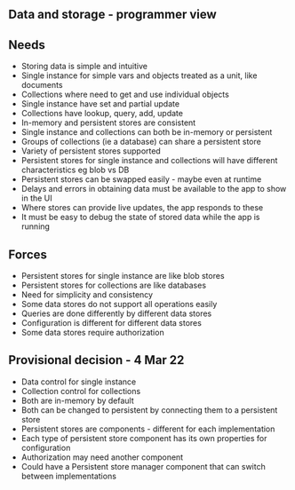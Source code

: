 Data and storage - programmer view
----------------------------------

Needs
-----

- Storing data is simple and intuitive
- Single instance for simple vars and objects treated as a unit, like documents
- Collections where need to get and use individual objects
- Single instance have set and partial update
- Collections have lookup, query, add, update
- In-memory and persistent stores are consistent
- Single instance and collections can both be in-memory or persistent
- Groups of collections (ie a database) can share a persistent store
- Variety of persistent stores supported
- Persistent stores for single instance and collections will have different characteristics eg blob vs DB
- Persistent stores can be swapped easily - maybe even at runtime
- Delays and errors in obtaining data must be available to the app to show in the UI
- Where stores can provide live updates, the app responds to these
- It must be easy to debug the state of stored data while the app is running

Forces
------

- Persistent stores for single instance are like blob stores
- Persistent stores for collections are like databases
- Need for simplicity and consistency
- Some data stores do not support all operations easily
- Queries are done differently by different data stores
- Configuration is different for different data stores
- Some data stores require authorization

Provisional decision - 4 Mar 22
-------------------------------

- Data control for single instance
- Collection control for collections
- Both are in-memory by default
- Both can be changed to persistent by connecting them to a persistent store
- Persistent stores are components - different for each implementation
- Each type of persistent store component has its own properties for configuration
- Authorization may need another component
- Could have a Persistent store manager component that can switch between implementations